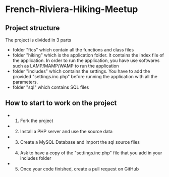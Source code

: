 # French-Riviera-Hiking-Meetup

## Project structure
The project is divided in 3 parts
- folder "ftcs" which contain all the functions and class files
- folder "hiking" which is the application folder. It contains the index file of the application. In order to run the application, you have use softwares such as LAMP/MAMP/WAMP to run the application
- folder "includes" which contains the settings. You have to add the provided "settings.inc.php" before running the application with all the parameters.
- folder "sql" which contains SQL files

## How to start to work on the project
- 1) Fork the project
- 2) Install a PHP server and use the source data
- 3) Create a MySQL Database and import the sql source files
- 4) Ask to have a copy of the "settings.inc.php" file that you add in your includes folder
- 5) Once your code finished, create a pull request on GitHub
